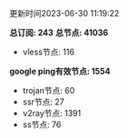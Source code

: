 更新时间2023-06-30 11:19:22

**总订阅: 243**
**总节点: 41036**
- vless节点: 116

**google ping有效节点: 1554**
- trojan节点: 60
- ssr节点: 27
- v2ray节点: 1391
- ss节点: 76
